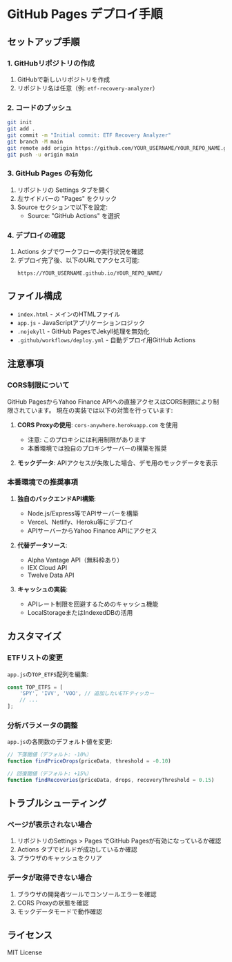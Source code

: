 # GitHub Pages デプロイ手順

## セットアップ手順

### 1. GitHubリポジトリの作成

1. GitHubで新しいリポジトリを作成
2. リポジトリ名は任意（例: `etf-recovery-analyzer`）

### 2. コードのプッシュ

```bash
git init
git add .
git commit -m "Initial commit: ETF Recovery Analyzer"
git branch -M main
git remote add origin https://github.com/YOUR_USERNAME/YOUR_REPO_NAME.git
git push -u origin main
```

### 3. GitHub Pages の有効化

1. リポジトリの Settings タブを開く
2. 左サイドバーの "Pages" をクリック
3. Source セクションで以下を設定:
   - Source: "GitHub Actions" を選択

### 4. デプロイの確認

1. Actions タブでワークフローの実行状況を確認
2. デプロイ完了後、以下のURLでアクセス可能:
   ```
   https://YOUR_USERNAME.github.io/YOUR_REPO_NAME/
   ```

## ファイル構成

- `index.html` - メインのHTMLファイル
- `app.js` - JavaScriptアプリケーションロジック
- `.nojekyll` - GitHub PagesでJekyll処理を無効化
- `.github/workflows/deploy.yml` - 自動デプロイ用GitHub Actions

## 注意事項

### CORS制限について

GitHub PagesからYahoo Finance APIへの直接アクセスはCORS制限により制限されています。
現在の実装では以下の対策を行っています:

1. **CORS Proxyの使用**: `cors-anywhere.herokuapp.com` を使用
   - 注意: このプロキシには利用制限があります
   - 本番環境では独自のプロキシサーバーの構築を推奨

2. **モックデータ**: APIアクセスが失敗した場合、デモ用のモックデータを表示

### 本番環境での推奨事項

1. **独自のバックエンドAPI構築**:
   - Node.js/Express等でAPIサーバーを構築
   - Vercel、Netlify、Heroku等にデプロイ
   - APIサーバーからYahoo Finance APIにアクセス

2. **代替データソース**:
   - Alpha Vantage API（無料枠あり）
   - IEX Cloud API
   - Twelve Data API

3. **キャッシュの実装**:
   - APIレート制限を回避するためのキャッシュ機能
   - LocalStorageまたはIndexedDBの活用

## カスタマイズ

### ETFリストの変更

`app.js`の`TOP_ETFS`配列を編集:

```javascript
const TOP_ETFS = [
    'SPY', 'IVV', 'VOO', // 追加したいETFティッカー
    // ...
];
```

### 分析パラメータの調整

`app.js`の各関数のデフォルト値を変更:

```javascript
// 下落閾値（デフォルト: -10%）
function findPriceDrops(priceData, threshold = -0.10)

// 回復閾値（デフォルト: +15%）
function findRecoveries(priceData, drops, recoveryThreshold = 0.15)
```

## トラブルシューティング

### ページが表示されない場合

1. リポジトリのSettings > Pages でGitHub Pagesが有効になっているか確認
2. Actions タブでビルドが成功しているか確認
3. ブラウザのキャッシュをクリア

### データが取得できない場合

1. ブラウザの開発者ツールでコンソールエラーを確認
2. CORS Proxyの状態を確認
3. モックデータモードで動作確認

## ライセンス

MIT License